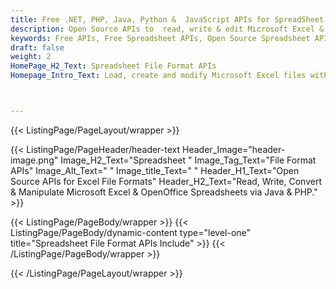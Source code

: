 ```yaml
---
title: Free .NET, PHP, Java, Python &  JavaScript APIs for SpreadSheet
description: Open Source APIs to  read, write & edit Microsoft Excel & Spreadsheet file formats using .NET, Java, Python, PHP & JavaScript Framework.
keywords: Free APIs, Free Spreadsheet APIs, Open Source Spreadsheet APIs, Free, Create XLSX Free, Convert XLSX to HTML, Open Source XLSX APIs, Create XLSX using Python, Add Image in excel, Add text in cell
draft: false
weight: 2
HomePage_H2_Text: Spreadsheet File Format APIs
Homepage_Intro_Text: Load, create and modify Microsoft Excel files with the help of Java & PHP based open source libraries.



---
```


{{< ListingPage/PageLayout/wrapper >}}

{{< ListingPage/PageHeader/header-text
Header_Image="header-image.png"
Image_H2_Text="Spreadsheet "
Image_Tag_Text="File Format APIs"
Image_Alt_Text=" "
Image_title_Text=" "
Header_H1_Text="Open Source APIs for Excel File Formats"
Header_H2_Text="Read, Write, Convert & Manipulate Microsoft Excel & OpenOffice Spreadsheets via Java & PHP." >}}

{{< ListingPage/PageBody/wrapper >}}
{{< ListingPage/PageBody/dynamic-content type="level-one" title="Spreadsheet File Format APIs Include" >}}
{{< /ListingPage/PageBody/wrapper >}}

{{< /ListingPage/PageLayout/wrapper >}}
